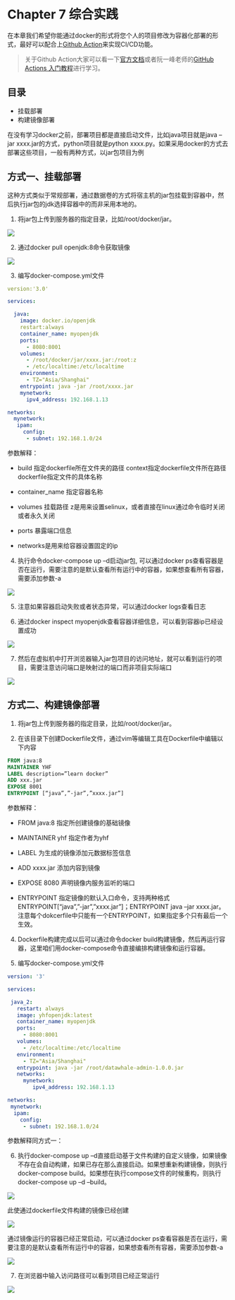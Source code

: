 # Chapter 7 综合实践

在本章我们希望你能通过docker的形式将您个人的项目修改为容器化部署的形式，最好可以配合上[Github Action](https://github.com/features/actions)来实现CI/CD功能。

> 关于Github Action大家可以看一下[官方文档](https://docs.github.com/cn/actions/quickstart)或者阮一峰老师的[GitHub Actions 入门教程](http://www.ruanyifeng.com/blog/2019/09/getting-started-with-github-actions.html)进行学习。

## 目录

- 挂载部署
- 构建镜像部署

在没有学习docker之前，部署项目都是直接启动文件，比如java项目就是java –jar xxxx.jar的方式，python项目就是python xxxx.py。如果采用docker的方式去部署这些项目，一般有两种方式，以jar包项目为例

## 方式一、挂载部署

这种方式类似于常规部署，通过数据卷的方式将宿主机的jar包挂载到容器中，然后执行jar包的jdk选择容器中的而非采用本地的。

1. 将jar包上传到服务器的指定目录，比如/root/docker/jar。

![](https://tva1.sinaimg.cn/large/008eGmZEly1gp9yobtp2tj30o007njt5.jpg)

2. 通过docker pull openjdk:8命令获取镜像

![](https://tva1.sinaimg.cn/large/008eGmZEly1gp9yord00xj30o006bju3.jpg)

3. 编写docker-compose.yml文件

```yaml
version:'3.0'

services:

  java:
    image: docker.io/openjdk
    restart:always
    container_name: myopenjdk
    ports:
      - 8080:8001
    volumes:
      - /root/docker/jar/xxxx.jar:/root:z
      - /etc/localtime:/etc/localtime
    environment:
      - TZ="Asia/Shanghai"
    entrypoint: java -jar /root/xxxx.jar
    mynetwork:
      ipv4_address: 192.168.1.13

networks:
  mynetwork:
   ipam:
     config:
      - subnet: 192.168.1.0/24
```

参数解释：

- build 指定dockerfile所在文件夹的路径 context指定dockerfile文件所在路径 dockerfile指定文件的具体名称

- container_name 指定容器名称

- volumes 挂载路径  z是用来设置selinux，或者直接在linux通过命令临时关闭或者永久关闭

- ports 暴露端口信息

- networks是用来给容器设置固定的ip

4. 执行命令docker-compose up –d启动jar包, 可以通过docker ps查看容器是否在运行，需要注意的是默认查看所有运行中的容器，如果想查看所有容器，需要添加参数-a

![](https://tva1.sinaimg.cn/large/008eGmZEly1gp9yp7mo2wj30o0057aay.jpg)

5. 注意如果容器启动失败或者状态异常，可以通过docker logs查看日志

6. 通过docker inspect myopenjdk查看容器详细信息，可以看到容器ip已经设置成功

![](https://tva1.sinaimg.cn/large/008eGmZEly1gp9ypl8wgdj30o009wabq.jpg)

7. 然后在虚拟机中打开浏览器输入jar包项目的访问地址，就可以看到运行的项目，需要注意访问端口是映射过的端口而非项目实际端口

![](https://tva1.sinaimg.cn/large/008eGmZEly1gp9yq1vynoj30o00dytaj.jpg)

## 方式二、构建镜像部署

1. 将jar包上传到服务器的指定目录，比如/root/docker/jar。

2. 在该目录下创建Dockerfile文件，通过vim等编辑工具在Dockerfile中编辑以下内容

```dockerfile
FROM java:8
MAINTAINER YHF
LABEL description=”learn docker”
ADD xxx.jar
EXPOSE 8001
ENTRYPOINT [“java”,”-jar”,”xxxx.jar”]
```

参数解释：

- FROM java:8 指定所创建镜像的基础镜像

- MAINTAINER yhf 指定作者为yhf

- LABEL 为生成的镜像添加元数据标签信息

- ADD xxxx.jar 添加内容到镜像

- EXPOSE 8080 声明镜像内服务监听的端口

- ENTRYPOINT 指定镜像的默认入口命令，支持两种格式ENTRYPOINT[“java”,”-jar”,”xxxx.jar”]；ENTRYPOINT java –jar xxxx.jar。注意每个dokcerfile中只能有一个ENTRYPOINT，如果指定多个只有最后一个生效。

4. Dockerfile构建完成以后可以通过命令docker build构建镜像，然后再运行容器，这里咱们用docker-compose命令直接编排构建镜像和运行容器。

5. 编写docker-compose.yml文件

 ```yaml
version: '3'

services:

  java_2:
    restart: always
    image: yhfopenjdk:latest
    container_name: myopenjdk
    ports:
      - 8080:8001
    volumes:
      - /etc/localtime:/etc/localtime
    environment:
      - TZ="Asia/Shanghai"
    entrypoint: java -jar /root/datawhale-admin-1.0.0.jar
    networks:
      mynetwork:
         ipv4_address: 192.168.1.13

networks:
  mynetwork:
   ipam:
     config:
      - subnet: 192.168.1.0/24
 ```

参数解释同方式一：

6. 执行docker-compose up –d直接启动基于文件构建的自定义镜像，如果镜像不存在会自动构建，如果已存在那么直接启动。如果想重新构建镜像，则执行docker-compose build。如果想在执行compose文件的时候重构，则执行docker-compose up –d –build。

![](https://tva1.sinaimg.cn/large/008eGmZEly1gp9yqi1lv0j30o007ign6.jpg)

此使通过dockerfile文件构建的镜像已经创建

![](https://tva1.sinaimg.cn/large/008eGmZEly1gp9yqxa7t1j30o005qdi5.jpg)

通过镜像运行的容器已经正常启动，可以通过docker ps查看容器是否在运行，需要注意的是默认查看所有运行中的容器，如果想查看所有容器，需要添加参数-a

![](https://tva1.sinaimg.cn/large/008eGmZEly1gp9yra1jg1j30o0013q33.jpg)

7. 在浏览器中输入访问路径可以看到项目已经正常运行

![](https://tva1.sinaimg.cn/large/008eGmZEly1gp9yrmnnzzj30o00d975v.jpg)

